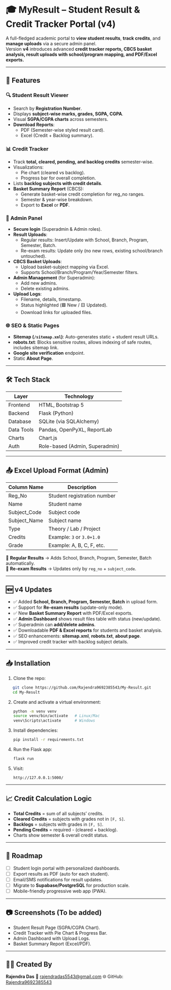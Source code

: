 
# 🎓 MyResult – Student Result & Credit Tracker Portal (v4)

A full-fledged academic portal to **view student results**, **track credits**, and **manage uploads** via a secure admin panel.  
Version **v4** introduces advanced **credit tracker reports, CBCS basket analysis, result uploads with school/program mapping, and PDF/Excel exports.**

---

## 🚀 Features

### 🔍 Student Result Viewer
- Search by **Registration Number**.
- Displays **subject-wise marks, grades, SGPA, CGPA**.
- Visual **SGPA/CGPA charts** across semesters.
- **Download Reports**:
  - PDF (Semester-wise styled result card).
  - Excel (Credit + Backlog summary).

### 📊 Credit Tracker
- Track **total, cleared, pending, and backlog credits** semester-wise.
- Visualizations:
  - Pie chart (cleared vs backlog).
  - Progress bar for overall completion.
- Lists **backlog subjects with credit details**.
- **Basket Summary Report** (CBCS):
  - Generate basket-wise credit completion for reg_no ranges.
  - Semester & year-wise breakdown.
  - Export to **Excel** or **PDF**.

### 🔐 Admin Panel
- **Secure login** (Superadmin & Admin roles).
- **Result Uploads**:
  - Regular results: Insert/Update with School, Branch, Program, Semester, Batch.
  - Re-exam results: Update only (no new rows, existing school/branch untouched).
- **CBCS Basket Uploads**:
  - Upload basket-subject mapping via Excel.
  - Supports School/Branch/Program/Year/Semester filters.
- **Admin Management** (for Superadmin):
  - Add new admins.
  - Delete existing admins.
- **Upload Logs**:
  - Filename, details, timestamp.
  - Status highlighted (🟩 New / 🟨 Updated).
  - Download links for uploaded files.

### 🌐 SEO & Static Pages
- **Sitemap (`/sitemap.xml`)**: Auto-generates static + student result URLs.
- **robots.txt**: Blocks sensitive routes, allows indexing of safe routes, includes sitemap link.
- **Google site verification** endpoint.
- Static **About Page**.

---

## 🛠️ Tech Stack

| Layer       | Technology             |
|-------------|------------------------|
| Frontend    | HTML, Bootstrap 5      |
| Backend     | Flask (Python)         |
| Database    | SQLite (via SQLAlchemy)|
| Data Tools  | Pandas, OpenPyXL, ReportLab |
| Charts      | Chart.js               |
| Auth        | Role-based (Admin, Superadmin) |

---

## 📤 Excel Upload Format (Admin)

| Column Name   | Description                        |
|---------------|------------------------------------|
| Reg_No        | Student registration number        |
| Name          | Student name                       |
| Subject_Code  | Subject code                       |
| Subject_Name  | Subject name                       |
| Type          | Theory / Lab / Project             |
| Credits       | Example: `3` or `3.0+1.0`          |
| Grade         | Example: A, B, C, F, etc.          |

🔹 **Regular Results** → Adds School, Branch, Program, Semester, Batch automatically.  
🔹 **Re-exam Results** → Updates only by `reg_no` + `subject_code`.

---

## 🆕 v4 Updates

- ✅ Added **School, Branch, Program, Semester, Batch** in upload form.  
- ✅ Support for **Re-exam results** (update-only mode).  
- ✅ New **Basket Summary Report** with PDF/Excel exports.  
- ✅ **Admin Dashboard** shows result files table with status (new/update).  
- ✅ Superadmin can **add/delete admins**.  
- ✅ Downloadable **PDF & Excel reports** for students and basket analysis.  
- ✅ SEO enhancements: **sitemap.xml**, **robots.txt**, **about page**.  
- ✅ Improved credit tracker with backlog subject details.

---

## 📥 Installation

1. Clone the repo:
```bash
   git clone https://github.com/Rajendra9692385543/My-Result.git
   cd My-Result
````

2. Create and activate a virtual environment:

   ```bash
   python -m venv venv
   source venv/bin/activate   # Linux/Mac
   venv\Scripts\activate      # Windows
   ```

3. Install dependencies:

   ```bash
   pip install -r requirements.txt
   ```

4. Run the Flask app:

   ```bash
   flask run
   ```

5. Visit:

   ```
   http://127.0.0.1:5000/
   ```

---

## 📈 Credit Calculation Logic

* **Total Credits** = sum of all subjects’ credits.
* **Cleared Credits** = subjects with grades not in `[F, S]`.
* **Backlogs** = subjects with grades in `[F, S]`.
* **Pending Credits** = required - (cleared + backlog).
* Charts show semester & overall credit status.

---

## 📌 Roadmap

* [ ] Student login portal with personalized dashboards.
* [ ] Export results as PDF (auto for each student).
* [ ] Email/SMS notifications for result updates.
* [ ] Migrate to **Supabase/PostgreSQL** for production scale.
* [ ] Mobile-friendly progressive web app (PWA).

---

## 📷 Screenshots (To be added)

* Student Result Page (SGPA/CGPA Chart).
* Credit Tracker with Pie Chart & Progress Bar.
* Admin Dashboard with Upload Logs.
* Basket Summary Report (Excel/PDF).

---

## 🧑‍💻 Created By

**Rajendra Das**
💌 [rajendradas5543@gmail.com](mailto:rajendradas5543@gmail.com)
🌐 GitHub: [Rajendra9692385543](https://github.com/Rajendra9692385543)

